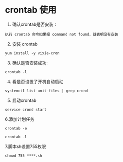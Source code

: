 # crontab 使用

1. 确认crontab是否安装：
```
执行 crontab 命令如果报 command not found，就表明没有安装
```
2. 安装 crontab
```
yum install -y vixie-cron
```
3. 确认是否安装成功:
```
crontab -l
```
4. 看是否设置了开机自动启动

```
systemctl list-unit-files | grep crond
```

5. 启动crontab

```
service crond start
```

6.添加计划任务
```
crontab -e

crontab -l
```
7.脚本sh设置755权限
```
chmod 755 ****.sh
```